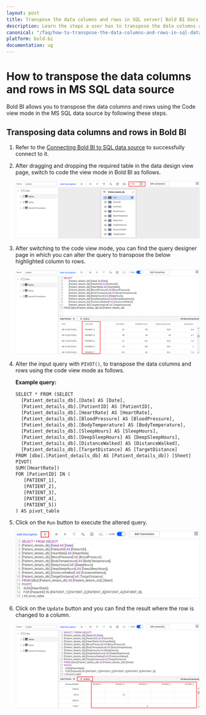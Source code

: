 ```yaml
---
layout: post
title: Transpose the data columns and rows in SQL server| Bold BI Docs
description: Learn the steps a user has to transpose the data columns and rows in SQL data source in Bold BI for embedded analytics.
canonical: "/faq/how-to-transpose-the-data-columns-and-rows-in-sql-data-source/"
platform: bold-bi
documentation: ug
---
```


# How to transpose the data columns and rows in MS SQL data source

Bold BI allows you to transpose the data columns and rows using the Code view mode in the MS SQL data source by following these steps.

## Transposing data columns and rows in Bold BI

1.	Refer to the [Connecting Bold BI to SQL data source](/working-with-data-source/data-connectors/sql-data-source/#connecting-bold-bi-to-microsoft-sql-server-data-source) to successfully connect to it.

2.	After dragging and dropping the required table in the data design view page, switch to code the view mode in Bold BI as follows.

    ![Code view mode](/static/assets/faq/images/code-view.png)

3.	After switching to the code view mode, you can find the query designer page in which you can alter the query to transpose the below highlighted column to rows.

    ![Table rows](/static/assets/faq/images/table-column.png)

4.	Alter the input query with `PIVOT()`, to transpose the data columns and rows using the code view mode as follows.

      **Example query:**
	
        SELECT * FROM (SELECT
          [Patient_details_db].[Date] AS [Date],
          [Patient_details_db].[PatientID] AS [PatientID],
          [Patient_details_db].[HeartRate] AS [HeartRate],
          [Patient_details_db].[BloodPressure] AS [BloodPressure],
          [Patient_details_db].[BodyTemperature] AS [BodyTemperature],
          [Patient_details_db].[SleepHours] AS [SleepHours],
          [Patient_details_db].[DeepSleepHours] AS [DeepSleepHours],
          [Patient_details_db].[DistanceWalked] AS [DistanceWalked],
          [Patient_details_db].[TargetDistance] AS [TargetDistance]
        FROM [dbo].[Patient_details_db] AS [Patient_details_db]) [Sheet]
        PIVOT(
        SUM([HeartRate])
        FOR [PatientID] IN (
           [PATIENT_1],
           [PATIENT_2],
           [PATIENT_3],
           [PATIENT_4],
           [PATIENT_5])
        ) AS pivot_table
	
5.	Click on the `Run` button to execute the altered query.

    ![Run icon](/static/assets/faq/images/run-icon.png)
	
6.	Click on the `Update` button and you can find the result where the row is changed to a column.

    ![Transposed data](/static/assets/faq/images/transposed-rows.png)
